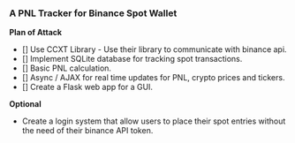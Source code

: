 ### A PNL Tracker for Binance Spot Wallet


**Plan of Attack** 

- [] Use CCXT Library - Use their library to communicate with binance api.
- [] Implement SQLite database for tracking spot transactions. 
- [] Basic PNL calculation. 
- [] Async / AJAX for real time updates for PNL, crypto prices and tickers.
- [] Create a Flask web app for a GUI.


**Optional** 

- Create a login system that allow users to place their spot entries without the need of their binance API token. 


